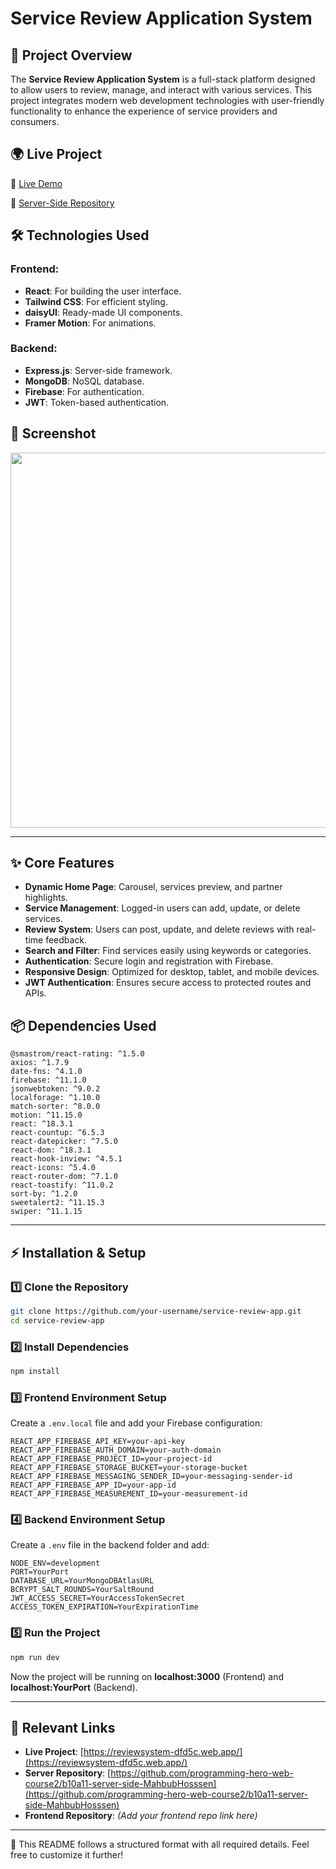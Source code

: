 # Service Review Application System

## 📝 Project Overview
The **Service Review Application System** is a full-stack platform designed to allow users to review, manage, and interact with various services. This project integrates modern web development technologies with user-friendly functionality to enhance the experience of service providers and consumers.

## 🌍 Live Project
🔗 [Live Demo](https://reviewsystem-dfd5c.web.app/)

🔗 [Server-Side Repository](https://github.com/programming-hero-web-course2/b10a11-server-side-MahbubHosssen)

## 🛠 Technologies Used
### Frontend:
- **React**: For building the user interface.
- **Tailwind CSS**: For efficient styling.
- **daisyUI**: Ready-made UI components.
- **Framer Motion**: For animations.

### Backend:
- **Express.js**: Server-side framework.
- **MongoDB**: NoSQL database.
- **Firebase**: For authentication.
- **JWT**: Token-based authentication.

## 📸 Screenshot
<img src="https://i.ibb.co/QFrdZMJW/review-System.png" width="600">

---

## ✨ Core Features
- **Dynamic Home Page**: Carousel, services preview, and partner highlights.
- **Service Management**: Logged-in users can add, update, or delete services.
- **Review System**: Users can post, update, and delete reviews with real-time feedback.
- **Search and Filter**: Find services easily using keywords or categories.
- **Authentication**: Secure login and registration with Firebase.
- **Responsive Design**: Optimized for desktop, tablet, and mobile devices.
- **JWT Authentication**: Ensures secure access to protected routes and APIs.

## 📦 Dependencies Used
```
@smastrom/react-rating: ^1.5.0
axios: ^1.7.9
date-fns: ^4.1.0
firebase: ^11.1.0
jsonwebtoken: ^9.0.2
localforage: ^1.10.0
match-sorter: ^8.0.0
motion: ^11.15.0
react: ^18.3.1
react-countup: ^6.5.3
react-datepicker: ^7.5.0
react-dom: ^18.3.1
react-hook-inview: ^4.5.1
react-icons: ^5.4.0
react-router-dom: ^7.1.0
react-toastify: ^11.0.2
sort-by: ^1.2.0
sweetalert2: ^11.15.3
swiper: ^11.1.15
```

---

## ⚡ Installation & Setup
### 1️⃣ Clone the Repository
```bash
git clone https://github.com/your-username/service-review-app.git
cd service-review-app
```

### 2️⃣ Install Dependencies
```bash
npm install
```

### 3️⃣ Frontend Environment Setup
Create a `.env.local` file and add your Firebase configuration:
```env
REACT_APP_FIREBASE_API_KEY=your-api-key
REACT_APP_FIREBASE_AUTH_DOMAIN=your-auth-domain
REACT_APP_FIREBASE_PROJECT_ID=your-project-id
REACT_APP_FIREBASE_STORAGE_BUCKET=your-storage-bucket
REACT_APP_FIREBASE_MESSAGING_SENDER_ID=your-messaging-sender-id
REACT_APP_FIREBASE_APP_ID=your-app-id
REACT_APP_FIREBASE_MEASUREMENT_ID=your-measurement-id
```

### 4️⃣ Backend Environment Setup
Create a `.env` file in the backend folder and add:
```env
NODE_ENV=development
PORT=YourPort
DATABASE_URL=YourMongoDBAtlasURL
BCRYPT_SALT_ROUNDS=YourSaltRound
JWT_ACCESS_SECRET=YourAccessTokenSecret
ACCESS_TOKEN_EXPIRATION=YourExpirationTime
```

### 5️⃣ Run the Project
```bash
npm run dev
```

Now the project will be running on **localhost:3000** (Frontend) and **localhost:YourPort** (Backend).

---

## 📌 Relevant Links
- **Live Project**: [https://reviewsystem-dfd5c.web.app/](https://reviewsystem-dfd5c.web.app/)
- **Server Repository**: [https://github.com/programming-hero-web-course2/b10a11-server-side-MahbubHosssen](https://github.com/programming-hero-web-course2/b10a11-server-side-MahbubHosssen)
- **Frontend Repository**: *(Add your frontend repo link here)*

---

🔹 This README follows a structured format with all required details. Feel free to customize it further!

